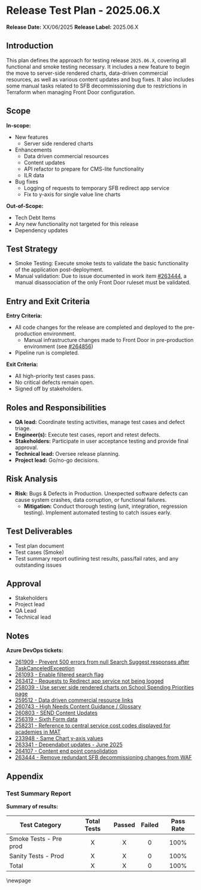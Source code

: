 # Release Test Plan - 2025.06.X

**Release Date:** XX/06/2025
**Release Label:** 2025.06.X

## Introduction

This plan defines the approach for testing release `2025.06.X`, covering all functional and smoke testing necessary.
It includes a new feature to begin the move to server-side rendered charts, data-driven commercial resources, as well as various content updates and bug fixes.
It also includes some manual tasks related to SFB decommissioning due to restrictions in Terraform when managing Front Door configuration.

## Scope

**In-scope:**

- New features
  - Server side rendered charts
- Enhancements
  - Data driven commercial resources
  - Content updates
  - API refactor to prepare for CMS-lite functionality
  - ILR data
- Bug fixes
  - Logging of requests to temporary SFB redirect app service
  - Fix to y-axis for single value line charts

**Out-of-Scope:**

- Tech Debt Items
- Any new functionality not targeted for this release
- Dependency updates

## Test Strategy

- Smoke Testing: Execute smoke tests to validate the basic functionality of the application post-deployment.
- Manual validation: Due to issue documented in work item [#263444](https://dfe-ssp.visualstudio.com/s198-DfE-Benchmarking-service/_workitems/edit/263444), a manual disassociation of the only Front Door ruleset must be validated.

## Entry and Exit Criteria

**Entry Criteria:**

- All code changes for the release are completed and deployed to the pre-production environment.
  - Manual infrastructure changes made to Front Door in pre-production environment (see [#264856](https://dfe-ssp.visualstudio.com/s198-DfE-Benchmarking-service/_workitems/edit/264856))
- Pipeline run is completed.

**Exit Criteria:**

- All high-priority test cases pass.
- No critical defects remain open.
- Signed off by stakeholders.

## Roles and Responsibilities

- **QA lead:** Coordinate testing activities, manage test cases and defect triage.
- **Engineer(s):** Execute test cases, report and retest defects.
- **Stakeholders:** Participate in user acceptance testing and provide final approval.
- **Technical lead:** Oversee release planning.
- **Project lead:** Go/no-go decisions.

## Risk Analysis

- **Risk:** Bugs & Defects in Production. Unexpected software defects can cause system crashes, data corruption, or functional failures.
  - **Mitigation:** Conduct thorough testing (unit, integration, regression testing). Implement automated testing to catch issues early.

## Test Deliverables

- Test plan document
- Test cases (Smoke)
- Test summary report outlining test results, pass/fail rates, and any outstanding issues

## Approval

- Stakeholders
- Project lead
- QA Lead
- Technical lead

## Notes

**Azure DevOps tickets:**

- [261909 - Prevent 500 errors from null Search Suggest responses after TaskCanceledException](https://dfe-ssp.visualstudio.com/s198-DfE-Benchmarking-service/_workitems/edit/261909)
- [261093 - Enable filtered search flag](https://dfe-ssp.visualstudio.com/s198-DfE-Benchmarking-service/_workitems/edit/261093)
- [263412 - Requests to Redirect app service not being logged](https://dfe-ssp.visualstudio.com/s198-DfE-Benchmarking-service/_workitems/edit/263412)
- [258039 - Use server side rendered charts on School Spending Priorities page](https://dfe-ssp.visualstudio.com/s198-DfE-Benchmarking-service/_workitems/edit/258039)
- [259512 - Data driven commercial resource links](https://dfe-ssp.visualstudio.com/s198-DfE-Benchmarking-service/_workitems/edit/259512)
- [260743 - High Needs Content Guidance / Glossary](https://dfe-ssp.visualstudio.com/s198-DfE-Benchmarking-service/_workitems/edit/260743)
- [260803 - SEND Content Updates](https://dfe-ssp.visualstudio.com/s198-DfE-Benchmarking-service/_workitems/edit/260803)
- [256319 - Sixth Form data](https://dfe-ssp.visualstudio.com/s198-DfE-Benchmarking-service/_workitems/edit/256319)
- [258231 - Reference to central service cost codes displayed for academies in MAT](https://dfe-ssp.visualstudio.com/s198-DfE-Benchmarking-service/_workitems/edit/258231)
- [233948 - Same Chart y-axis values](https://dfe-ssp.visualstudio.com/s198-DfE-Benchmarking-service/_workitems/edit/233948)
- [263341 - Dependabot updates - June 2025](https://dfe-ssp.visualstudio.com/s198-DfE-Benchmarking-service/_workitems/edit/263341)
- [264107 - Content end point consolidation](https://dfe-ssp.visualstudio.com/s198-DfE-Benchmarking-service/_workitems/edit/264107)
- [263444 - Remove redundant SFB decommissioning changes from WAF](https://dfe-ssp.visualstudio.com/s198-DfE-Benchmarking-service/_workitems/edit/263444)

## Appendix

### Test Summary Report

**Summary of results:**

| Test Category          | Total Tests | Passed | Failed | Pass Rate |
|------------------------|:-----------:|:------:|:------:|:---------:|
| Smoke Tests - Pre prod |      X      |   X    |   0    |   100%    |
| Sanity Tests - Prod    |      X      |   X    |   0    |   100%    |
| Total                  |      X      |   X    |   0    |   100%    |

<!-- Leave the rest of this page blank -->
\newpage
